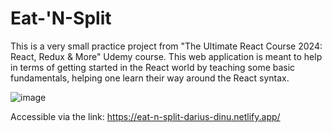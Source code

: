 # Eat-'N-Split
This is a very small practice project from "The Ultimate React Course 2024: React, Redux & More" Udemy course. This web application is meant to help in terms of getting started in the React world by teaching some basic fundamentals, helping one learn their way around the React syntax.

![image](https://github.com/dariusdinu/eat-n-split/assets/75120006/79a78892-ac55-4b1e-ab18-aacee8420951)

Accessible via the link: https://eat-n-split-darius-dinu.netlify.app/
